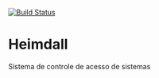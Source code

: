 [![Build Status](https://travis-ci.org/merciopio/heimdall.svg?branch=master)](https://travis-ci.org/merciopio/heimdall)
# Heimdall
Sistema de controle de acesso de sistemas
